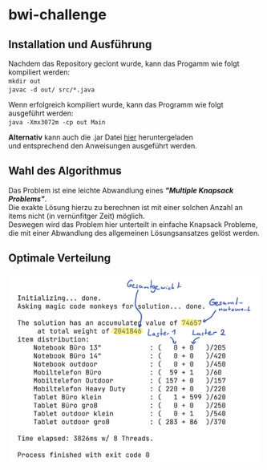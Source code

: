# bwi-challenge

## Installation und Ausführung
Nachdem das Repository geclont wurde, kann das Progamm wie folgt kompiliert werden:<br/>
`mkdir out`<br/>
`javac -d out/ src/*.java`

Wenn erfolgreich kompiliert wurde, kann das Programm wie folgt ausgeführt werden:<br/>
`java -Xmx3072m -cp out Main`

**Alternativ** kann auch die .jar Datei [hier](https://github.com/ariogato/bwi-challenge/releases/tag/v1.0) heruntergeladen<br/>
und entsprechend den Anweisungen ausgeführt werden. 

## Wahl des Algorithmus
Das Problem ist eine leichte Abwandlung eines ***"Multiple Knapsack Problems"***.<br/>
Die exakte Lösung hierzu zu berechnen ist mit einer solchen Anzahl an items nicht (in vernünfitger Zeit) möglich.<br/>
Deswegen wird das Problem hier unterteilt in einfache Knapsack Probleme, die mit einer Abwandlung des allgemeinen Lösungsansatzes gelöst werden.

## Optimale Verteilung
<img src="res/screenshot.png" width="500" >

